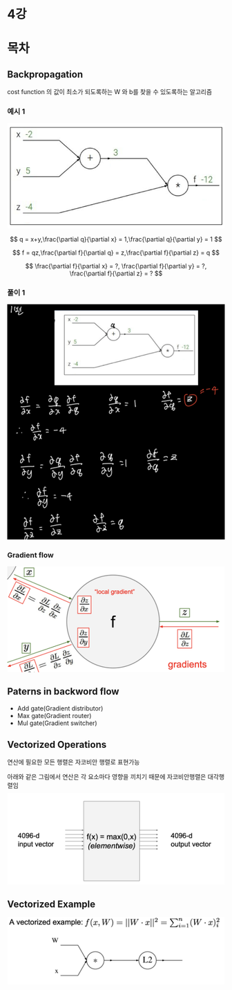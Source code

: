 # 4강

# 목차

## Backpropagation
cost function 의 값이 최소가 되도록하는 W 와 b를 찾을 수 있도록하는 알고리즘

### 예시 1
<img src="./../assets/Q4-1.png"/>

$$
q = x+y,\frac{\partial q}{\partial x} = 1,\frac{\partial q}{\partial y} = 1
$$


$$
f = qz,\frac{\partial f}{\partial q} = z,\frac{\partial f}{\partial z} = q
$$


$$
\frac{\partial f}{\partial x} = ?, \frac{\partial f}{\partial y} = ?, \frac{\partial f}{\partial z} = ?
$$

### 풀이 1
<img src="./../assets/chapter4/answer1.png"/>


### Gradient flow
<img src="./../assets/chapter4/gradient-flow.png"/>

## Paterns in backword flow

* Add gate(Gradient distributor)
* Max gate(Gradient router)
* Mul gate(Gradient switcher)

## Vectorized Operations
연산에 필요한 모든 행렬은 자코비안 행렬로 표현가능

아래와 같은 그림에서 연산은 각 요소마다 영향을 끼치기 때문에 자코비안행렬은 대각행렬임
$$ $$
<img src="./../assets/chapter4/vectorized-operations.png"/>

## Vectorized Example
<img src="./../assets/chapter4/vectorized-example.png">
